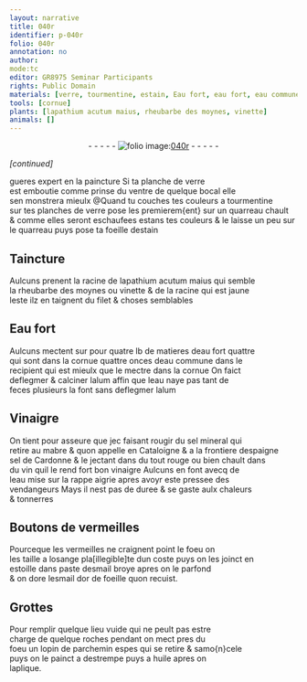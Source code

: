 ```yaml
---
layout: narrative
title: 040r
identifier: p-040r
folio: 040r
annotation: no
author:
mode:tc
editor: GR8975 Seminar Participants
rights: Public Domain
materials: [verre, tourmentine, estain, Eau fort, eau fort, eau commune, alum, eau, Vinaigre, sel mineral, mabre, sel de Cardonne, vin, vinaigre, vermeilles, esmail, or, parchemin, huile]
tools: [cornue]
plants: [lapathium acutum maius, rheubarbe des moynes, vinette]
animals: []
---
```


<div class="folio" align="center">- - - - - <a href="http://gallica.bnf.fr/ark:/12148/btv1b10500001g/f85.image" target="_blank"><img src="https://cu-mkp.github.io/2017-workshop-edition/assets/photo-icon.png" alt="folio image: " style="display:inline-block; margin-bottom:-3px;"/>040r</a> - - - - - </div>  
 
*[continued]*
  
gueres expert en la paincture Si ta planche de <span class="m">verre</span><br/> est emboutie comme prinse du ventre de quelque bocal elle<br/> sen monstrera mieulx @Quand tu couches tes couleurs a <span class="m">tourmentine</span><br/> sur tes planches de <span class="m">verre</span> pose les premierem{ent} sur un quarreau chault<br/> & comme elles seront eschaufees estans tes couleurs & le laisse un peu sur<br/> le quarreau puys pose ta foeille d<span class="m">estain</span>
 
 
  

## Taincture

 
Aulcuns prenent la racine de <span class="pa">lapathium acutum maius</span> qui semble<br/> la <span class="pa">rheubarbe des <span class="pro">moynes</span></span> ou <span class="pa">vinette</span> & de la racine qui est jaune<br/> l<span class="tmp">este</span> ilz en taignent du filet & choses semblables
 
 
  

## <span class="m">Eau fort</span>

 
Aulcuns mectent sur pour quatre <span class="ms">lb</span> de matieres d<span class="m">eau fort</span> quattre<br/> qui sont dans la <span class="tl">cornue</span> quattre <span class="ms">onces</span> d<span class="m">eau commune</span> dans le<br/> recipient qui est mieulx que le mectre dans la <span class="tl">cornue</span> On faict<br/> deflegmer & calciner l<span class="m">alum</span> affin que l<span class="m">eau</span> naye pas tant de<br/> feces plusieurs la font sans deflegmer l<span class="m">alum</span>
 
 
  

## <span class="m">Vinaigre</span>

 
On tient pour asseure que jec faisant rougir du <span class="m">sel mineral</span> qui<br/> retire au <span class="m">mabre</span> & quon appelle en <span class="pl">Cataloigne</span> & a la frontiere d<span class="pl">espaigne</span><br/> <span class="m">sel de <span class="pl">Cardonne</span></span> & le jectant dans du tout rouge ou bien chault dans<br/> du <span class="m">vin</span> quil le rend fort bon <span class="m">vinaigre</span> Aulcuns en font avecq de<br/> l<span class="m">eau</span> mise sur la rappe aigrie apres avoyr este pressee des<br/> <span class="pro">vendangeurs</span> Mays il nest pas de duree & se gaste aulx chaleurs<br/> & tonnerres
 
 
  

## Boutons de <span class="m">vermeilles</span>

 
Pourceque les <span class="m">vermeilles</span> ne craignent point le foeu on<br/> les taille a losange pla[illegible]te dun coste puys on les joinct en<br/> estoille dans paste d<span class="m">esmail</span> broye apres on le parfond<br/> & on dore l<span class="m">esmail</span> d<span class="m">or</span> de foeille quon recuist.
 
 
  

## Grottes

 
Pour remplir quelque lieu vuide qui ne peult pas estre<br/> charge de quelque roches pendant on mect pres du<br/> foeu un lopin de <span class="m">parchemin</span> espes qui se retire & samo{n}cele<br/> puys on le painct a destrempe puys a <span class="m">huile</span> apres on<br/> laplique.
 
